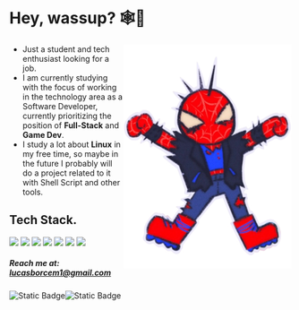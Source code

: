 # Hey, wassup? 🕸️🤘

<img align="right" width="300px" src="https://github.com/luqastw/html-css/blob/main/assets/chibispiderpunksfundo.png"/>

- Just a student and tech enthusiast looking for a job.
- I am currently studying with the focus of working in the technology area as a Software Developer, currently prioritizing the position of **Full-Stack** and **Game Dev**.
- I study a lot about **Linux** in my free time, so maybe in the future I probably will do a project related to it with Shell Script and other tools.

## Tech Stack.

<img width="50px" src="https://cdn.jsdelivr.net/gh/devicons/devicon@latest/icons/linux/linux-original.svg" /> <img width="50px" src="https://cdn.jsdelivr.net/gh/devicons/devicon@latest/icons/nodejs/nodejs-original.svg" /> <img width="50px" src="https://cdn.jsdelivr.net/gh/devicons/devicon@latest/icons/javascript/javascript-original.svg" /> <img width="50px" src="https://cdn.jsdelivr.net/gh/devicons/devicon@latest/icons/c/c-original.svg" /> <img width="50px" src="https://cdn.jsdelivr.net/gh/devicons/devicon@latest/icons/cplusplus/cplusplus-original.svg" /> <img width="50px" src="https://cdn.jsdelivr.net/gh/devicons/devicon@latest/icons/git/git-original.svg" /> <img width="50px" src="https://cdn.jsdelivr.net/gh/devicons/devicon@latest/icons/bash/bash-original.svg" />

##### Reach me at: lucasborcem1@gmail.com

<img width="90px" alt="Static Badge" src="https://img.shields.io/badge/github-black?style=for-the-badge&logo=github&link=https%3A%2F%2Fgithub.com%2Fluqastw"/><img width="90px" alt="Static Badge" src="https://img.shields.io/badge/linkedin-white?style=for-the-badge&logo=invision&logoColor=blue&link=https%3A%2F%2Fwww.linkedin.com%2Fin%2Flucasborcem%2F">
